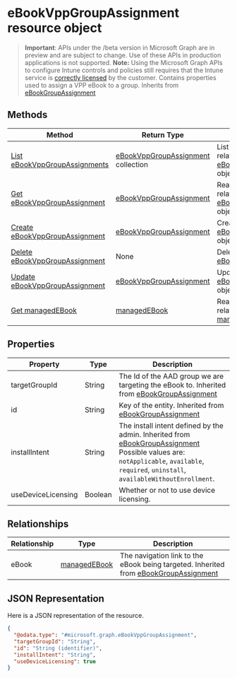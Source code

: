 # eBookVppGroupAssignment resource object
> **Important**: APIs under the /beta version in Microsoft Graph are in preview and are subject to change. Use of these APIs in production applications is not supported.
> **Note:** Using the Microsoft Graph APIs to configure Intune controls and policies still requires that the Intune service is [correctly licensed](https://go.microsoft.com/fwlink/?linkid=839381) by the customer.
Contains properties used to assign a VPP eBook to a group.
Inherits from [eBookGroupAssignment](../resources/intune_books_ebookgroupassignment.md)
## Methods
|Method|Return Type|Description|
|---|---|---|
|[List eBookVppGroupAssignments](../api/intune_books_ebookvppgroupassignment_list.md)|[eBookVppGroupAssignment](../resources/intune_books_ebookvppgroupassignment.md) collection|List properties and relationships of the [eBookVppGroupAssignment](../resources/intune_books_ebookvppgroupassignment.md) objects.|
|[Get eBookVppGroupAssignment](../api/intune_books_ebookvppgroupassignment_get.md)|[eBookVppGroupAssignment](../resources/intune_books_ebookvppgroupassignment.md)|Read properties and relationships of the [eBookVppGroupAssignment](../resources/intune_books_ebookvppgroupassignment.md) object.|
|[Create eBookVppGroupAssignment](../api/intune_books_ebookvppgroupassignment_create.md)|[eBookVppGroupAssignment](../resources/intune_books_ebookvppgroupassignment.md)|Create a new [eBookVppGroupAssignment](../resources/intune_books_ebookvppgroupassignment.md) object.|
|[Delete eBookVppGroupAssignment](../api/intune_books_ebookvppgroupassignment_delete.md)|None|Deletes a [eBookVppGroupAssignment](../resources/intune_books_ebookvppgroupassignment.md).|
|[Update eBookVppGroupAssignment](../api/intune_books_ebookvppgroupassignment_update.md)|[eBookVppGroupAssignment](../resources/intune_books_ebookvppgroupassignment.md)|Update the properties of a [eBookVppGroupAssignment](../resources/intune_books_ebookvppgroupassignment.md) object.|
|[Get managedEBook](../api/intune_books_managedebook_get.md)|[managedEBook](../resources/intune_books_managedebook.md)|Read properties and relationships of the [managedEBook](../resources/intune_books_managedebook.md) object.|
## Properties
|Property|Type|Description|
|---|---|---|
|targetGroupId|String|The Id of the AAD group we are targeting the eBook to. Inherited from [eBookGroupAssignment](../resources/intune_books_ebookgroupassignment.md)|
|id|String|Key of the entity. Inherited from [eBookGroupAssignment](../resources/intune_books_ebookgroupassignment.md)|
|installIntent|String|The install intent defined by the admin. Inherited from [eBookGroupAssignment](../resources/intune_books_ebookgroupassignment.md) Possible values are: `notApplicable`, `available`, `required`, `uninstall`, `availableWithoutEnrollment`.|
|useDeviceLicensing|Boolean|Whether or not to use device licensing.|
## Relationships
|Relationship|Type|Description|
|---|---|---|
|eBook|[managedEBook](../resources/intune_books_managedebook.md)|The navigation link to the eBook being targeted. Inherited from [eBookGroupAssignment](../resources/intune_books_ebookgroupassignment.md)|
## JSON Representation
Here is a JSON representation of the resource.
<!-- {
  "blockType": "resource",
  "keyProperty": "id",
  "@odata.type": "microsoft.graph.eBookVppGroupAssignment"
}
-->
```json
{
  "@odata.type": "#microsoft.graph.eBookVppGroupAssignment",
  "targetGroupId": "String",
  "id": "String (identifier)",
  "installIntent": "String",
  "useDeviceLicensing": true
}
```
